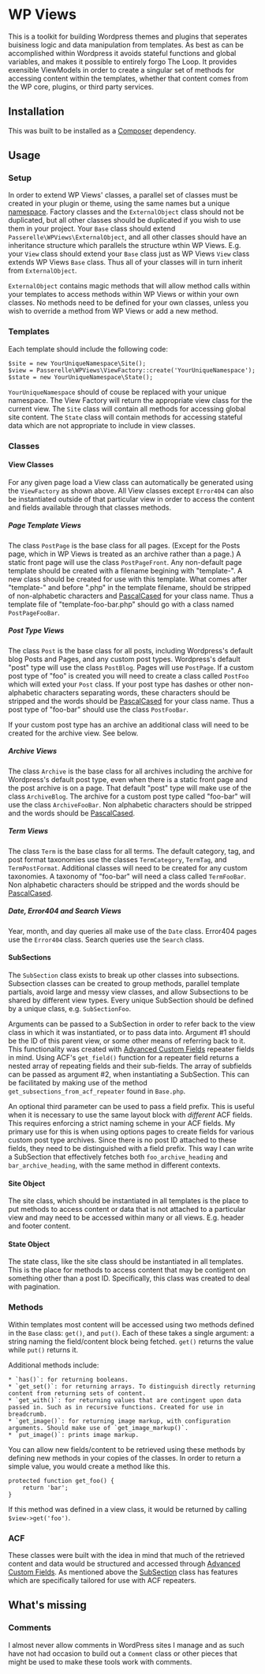 # WP Views

This is a toolkit for building Wordpress themes and plugins that seperates buisiness logic and data manipulation from templates. As best as can be accomplished within Wordpress it avoids stateful functions and global variables, and makes it possible to entirely forgo The Loop. It provides exensible ViewModels in order to create a singular set of methods for accessing content within the templates, whether that content comes from the WP core, plugins, or third party services.

## Installation

This was built to be installed as a [Composer](https://getcomposer.org) dependency.

## Usage

### Setup

In order to extend WP Views' classes, a parallel set of classes must be created in your plugin or theme, using the same names but a unique [namespace](https://secure.php.net/manual/en/language.namespaces.php). Factory classes and the `ExternalObject` class should not be duplicated, but all other classes should be duplicated if you wish to use them in your project. Your `Base` class should extend `Passerelle\WPViews\ExternalObject`, and all other classes should have an inheritance structure which parallels the structure wthin WP Views. E.g. your `View` class should extend your `Base` class just as WP Views `View` class extends WP Views `Base` class. Thus all of your classes will in turn inherit from `ExternalObject`.

`ExternalObject` contains magic methods that will allow method calls within your templates to access methods within WP Views or within your own classes. No methods need to be defined for your own classes, unless you wish to override a method from WP Views or add a new method.

### Templates

Each template should include the following code:

    $site = new YourUniqueNamespace\Site();
    $view = Passerelle\WPViews\ViewFactory::create('YourUniqueNamespace');
    $state = new YourUniqueNamespace\State();

`YourUniqueNamespace` should of couse be replaced with your unique namespace. The View Factory will return the appropriate view class for the current view. The `Site` class will contain all methods for accessing global site content. The `State` class will contain methods for accessing stateful data which are not appropriate to include in view classes.

### Classes

#### View Classes

For any given page load a View class can automatically be generated using the `ViewFactory` as shown above. All View classes except `Error404` can also be instantiated outside of that particular view in order to access the content and fields available through that classes methods.

##### Page Template Views

The class `PostPage` is the base class for all pages. (Except for the Posts page, which in WP Views is treated as an archive rather than a page.) A static front page will use the class `PostPageFront`. Any non-default page template should be created with a filename begining with "template-". A new class should be created for use with this template. What comes after "template-" and before ".php" in the template filename, should be stripped of non-alphabetic characters and [PascalCased](http://wiki.c2.com/?PascalCase) for your class name. Thus a template file of "template-foo-bar.php" should go with a class named `PostPageFooBar`.

##### Post Type Views

The class `Post` is the base class for all posts, including Wordpress's default blog Posts and Pages, and any custom post types. Wordpress's default "post" type will use the class `PostBlog`. Pages will use `PostPage`. If a custom post type of "foo" is created you will need to create a class called `PostFoo` which will exted your `Post` class. If your post type has dashes or other non-alphabetic characters separating words, these characters should be stripped and the words should be [PascalCased](http://wiki.c2.com/?PascalCase) for your class name. Thus a post type of "foo-bar" should use the class `PostFooBar`.

If your custom post type has an archive an additional class will need to be created for the archive view. See below.

##### Archive Views

The class `Archive` is the base class for all archives including the archive for Wordpress's default post type, even when there is a static front page and the post archive is on a page. That default "post" type will make use of the class `ArchiveBlog`. The archive for a custom post type called "foo-bar" will use the class `ArchiveFooBar`. Non alphabetic characters should be stripped and the words should be [PascalCased](http://wiki.c2.com/?PascalCase).

##### Term Views

The class `Term` is the base class for all terms. The default category, tag, and post format taxonomies use the classes `TermCategory`, `TermTag`, and `TermPostFormat`. Additional classes will need to be created for any custom taxonomies. A taxonomy of "foo-bar" will need a class called `TermFooBar`. Non alphabetic characters should be stripped and the words should be [PascalCased](http://wiki.c2.com/?PascalCase).

##### Date, Error404 and Search Views

Year, month, and day queries all make use of the `Date` class. Error404 pages use the `Error404` class. Search queries use the `Search` class.

#### SubSections

The `SubSection` class exists to break up other classes into subsections. Subsection classes can be created to group methods, parallel template partials, avoid large and messy view classes, and allow Subsections to be shared by different view types. Every unique SubSection should be defined by a unique class, e.g. `SubSectionFoo`. 

Arguments can be passed to a SubSection in order to refer back to the view class in which it was instantiated, or to pass data into. Argument #1 should be the ID of this parent view, or some other means of referring back to it. This functionality was created with [Advanced Custom Fields](https://www.advancedcustomfields.com) repeater fields in mind. Using ACF's `get_field()` function for a repeater field returns a nested array of repeating fields and their sub-fields. The array of subfields can be passed as argument #2, when instantiating a SubSection. This can be facilitated by making use of the method `get_subsections_from_acf_repeater` found in `Base.php`.

An optional third parameter can be used to pass a field prefix. This is useful when it is necessary to use the same layout block with *different* ACF fields. This requires enforcing a strict naming scheme in your ACF fields. My primary use for this is when using options pages to create fields for various custom post type archives. Since there is no post ID attached to these fields, they need to be distinguished with a field prefix. This way I can write a SubSection that effectively fetches both `foo_archive_heading` and `bar_archive_heading`, with the same method in different contexts. 

#### Site Object

The site class, which should be instantiated in all templates is the place to put methods to access content or data that is not attached to a particular view and may need to be accessed within many or all views. E.g. header and footer content.

#### State Object

The state class, like the site class should be instantiated in all templates. This is the place for methods to access content that may be contigent on something other than a post ID. Specifically, this class was created to deal with pagination.

### Methods

Within templates most content will be accessed using two methods defined in the `Base` class: `get()`, and `put()`. Each of these takes a single argument: a string naming the field/content block being fetched. `get()` returns the value while `put()` returns it.

Additional methods include:

    * `has()`: for returning booleans.
    * `get_set()`: for returning arrays. To distinguish directly returning content from returning sets of content. 
    * `get_with()`: for returning values that are contingent upon data passed in. Such as in recursive functions. Created for use in breadcrumb.
    * `get_image()`: for returning image markup, with configuration arguments. Should make use of `get_image_markup()`.
    * `put_image()`: prints image markup.

You can allow new fields/content to be retrieved using these methods by defining new methods in your copies of the classes. In order to return a simple value, you would create a method like this.

    protected function get_foo() {
        return 'bar';
    }

If this method was defined in a view class, it would be returned by calling `$view->get('foo')`. 

### ACF

These classes were built with the idea in mind that much of the retrieved content and data would be structured and accessed through [Advanced Custom Fields](https://www.advancedcustomfields.com). As mentioned above the [SubSection](#subsection) class has features which are specifically tailored for use with ACF repeaters.

## What's missing

### Comments

I almost never allow comments in WordPress sites I manage and as such have not had occasion to build out a `Comment` class or other pieces that might be used to make these tools work with comments.
